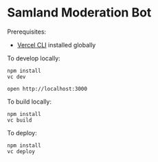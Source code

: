 # Samland Moderation Bot

Prerequisites:

- [Vercel CLI](https://vercel.com/docs/cli) installed globally

To develop locally:

```
npm install
vc dev
```

```
open http://localhost:3000
```

To build locally:

```
npm install
vc build
```

To deploy:

```
npm install
vc deploy
```

